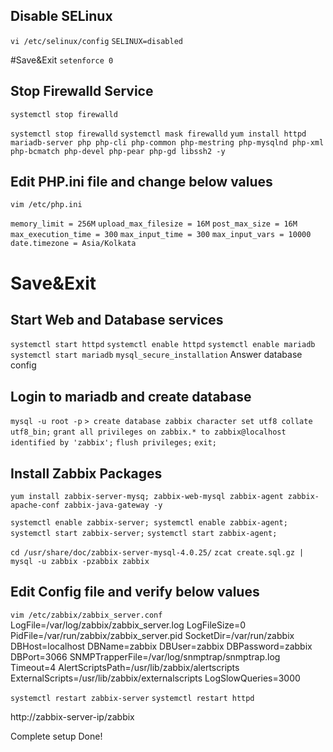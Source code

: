 ## Disable SELinux ##
`vi /etc/selinux/config`
`SELINUX=disabled`

#Save&Exit
`setenforce 0`

## Stop Firewalld Service ##
`systemctl stop firewalld`

`systemctl stop firewalld`
`systemctl mask firewalld`
`yum install httpd mariadb-server php php-cli php-common php-mestring php-mysqlnd php-xml php-bcmatch php-devel php-pear php-gd libssh2 -y`

## Edit PHP.ini file and change below values ##
`vim /etc/php.ini`

`memory_limit = 256M`
`upload_max_filesize = 16M`
`post_max_size = 16M`
`max_execution_time = 300`
`max_input_time = 300`
`max_input_vars = 10000`
`date.timezone = Asia/Kolkata`

# Save&Exit

## Start Web and Database services ##
`systemctl start httpd`
`systemctl enable httpd`
`systemctl enable mariadb`
`systemctl start mariadb`
`mysql_secure_installation`
Answer database config

## Login to mariadb and create database ##
`mysql -u root -p`
`> create database zabbix character set utf8 collate utf8_bin;`
`grant all privileges on zabbix.* to zabbix@localhost identified by 'zabbix';`
`flush privileges;`
`exit;`

## Install Zabbix Packages ##
`yum install zabbix-server-mysq; zabbix-web-mysql zabbix-agent zabbix-apache-conf zabbix-java-gateway -y`

`systemctl enable zabbix-server; systemctl enable zabbix-agent;`
`systemctl start zabbix-server;`
`systemctl start zabbix-agent;`

`cd /usr/share/doc/zabbix-server-mysql-4.0.25/`
`zcat create.sql.gz | mysql -u zabbix -pzabbix zabbix`

## Edit Config file and verify below values ##
`vim /etc/zabbix/zabbix_server.conf`
LogFile=/var/log/zabbix/zabbix_server.log
LogFileSize=0
PidFile=/var/run/zabbix/zabbix_server.pid
SocketDir=/var/run/zabbix
DBHost=localhost
DBName=zabbix
DBUser=zabbix
DBPassword=zabbix
DBPort=3066
SNMPTrapperFile=/var/log/snmptrap/snmptrap.log
Timeout=4
AlertScriptsPath=/usr/lib/zabbix/alertscripts
ExternalScripts=/usr/lib/zabbix/externalscripts
LogSlowQueries=3000

`systemctl restart zabbix-server`
`systemctl restart httpd`

http://zabbix-server-ip/zabbix

Complete setup
Done!
